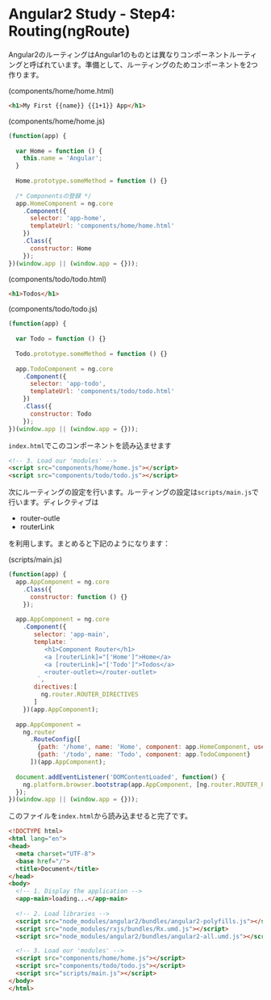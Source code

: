 # Angular2 Study - Step4: Routing(ngRoute)

Angular2のルーティングはAngular1のものとは異なりコンポーネントルーティングと呼ばれています。準備として、ルーティングのためコンポーネントを2つ作ります。

(components/home/home.html)
```html
<h1>My First {{name}} {{1+1}} App</h1>
```

(components/home/home.js)
```javascript
(function(app) {
  
  var Home = function () {
    this.name = 'Angular';
  }
  
  Home.prototype.someMethod = function () {}
  
  /* Componentsの登録 */
  app.HomeComponent = ng.core
    .Component({
      selector: 'app-home',
      templateUrl: 'components/home/home.html'
    })
    .Class({
      constructor: Home
    });
})(window.app || (window.app = {}));
```


(components/todo/todo.html)
```html
<h1>Todos</h1>
```

(components/todo/todo.js)
```javascript
(function(app) {
  
  var Todo = function () {}
  
  Todo.prototype.someMethod = function () {}
  
  app.TodoComponent = ng.core
    .Component({
      selector: 'app-todo',
      templateUrl: 'components/todo/todo.html'
    })
    .Class({
      constructor: Todo
    });
})(window.app || (window.app = {}));
```

`index.html`でこのコンポーネントを読み込ませます
```html
<!-- 3. Load our 'modules' -->
<script src="components/home/home.js"></script>
<script src="components/todo/todo.js"></script>
```

次にルーティングの設定を行います。ルーティングの設定は`scripts/main.js`で行います。ディレクティブは

* router-outle
* routerLink

を利用します。まとめると下記のようになります：

(scripts/main.js)
```javascript
(function(app) {
  app.AppComponent = ng.core
    .Class({
      constructor: function () {}
    });
  
  app.AppComponent = ng.core
    .Component({
       selector: 'app-main',
       template: `
          <h1>Component Router</h1>
          <a [routerLink]="['Home']">Home</a>
          <a [routerLink]="['Todo']">Todos</a>
          <router-outlet></router-outlet>
        `,
       directives:[
         ng.router.ROUTER_DIRECTIVES
       ]
    })(app.AppComponent);
  
  app.AppComponent =
    ng.router
      .RouteConfig([
        {path: '/home', name: 'Home', component: app.HomeComponent, useAsDefault: true},
        {path: '/todo', name: 'Todo', component: app.TodoComponent}
      ])(app.AppComponent);
      
  document.addEventListener('DOMContentLoaded', function() {
    ng.platform.browser.bootstrap(app.AppComponent, [ng.router.ROUTER_PROVIDERS]);
  });
})(window.app || (window.app = {}));
```

このファイルを`index.html`から読み込ませると完了です。

```html
<!DOCTYPE html>
<html lang="en">
<head>
  <meta charset="UTF-8">
  <base href="/">
  <title>Document</title>
</head>
<body>
  <!-- 1. Display the application -->
  <app-main>loading...</app-main>
  
  <!-- 2. Load libraries -->
  <script src="node_modules/angular2/bundles/angular2-polyfills.js"></script>
  <script src="node_modules/rxjs/bundles/Rx.umd.js"></script>
  <script src="node_modules/angular2/bundles/angular2-all.umd.js"></script>

  <!-- 3. Load our 'modules' -->
  <script src="components/home/home.js"></script>
  <script src="components/todo/todo.js"></script>
  <script src="scripts/main.js"></script>
</body>
</html>
```

